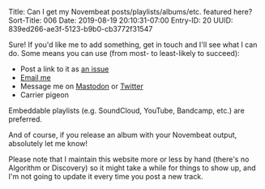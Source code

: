 Title: Can I get my Novembeat posts/playlists/albums/etc. featured here?
Sort-Title: 006
Date: 2019-08-19 20:10:31-07:00
Entry-ID: 20
UUID: 839ed266-ae3f-5123-b9b0-cb3772f31547

Sure! If you'd like me to add something, get in touch and I'll see what I can do. Some means you can use (from most- to least-likely to succeed):

* Post a link to it as [an issue](https://github.com/fluffy-critter/novembeat.com/issues)
* [Email me](mailto:fluffy-novembeat%40b%65esbuzz.biz)
* Message me on [Mastodon](https://queer.party/@fluffy) or [Twitter](https://twitter.com/fluffy)
* Carrier pigeon

Embeddable playlists (e.g. SoundCloud, YouTube, Bandcamp, etc.) are preferred.

And of course, if you release an album with your Novembeat output, absolutely let me know!

Please note that I maintain this website more or less by hand (there's no Algorithm or Discovery) so it might take a while for things to show up, and I'm not going to update it every time you post a new track.

